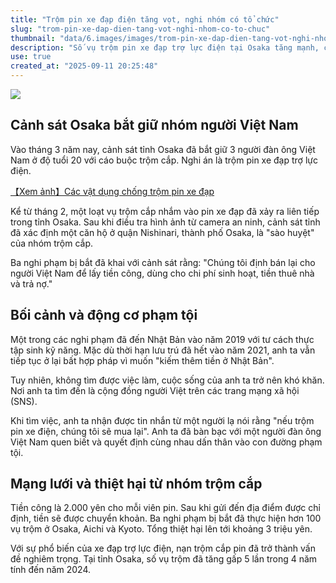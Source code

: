 ```yaml
---
title: "Trộm pin xe đạp điện tăng vọt, nghi nhóm có tổ chức"
slug: "trom-pin-xe-dap-dien-tang-vot-nghi-nhom-co-to-chuc"
thumbnail: "data/6.images/images/trom-pin-xe-dap-dien-tang-vot-nghi-nhom-co-to-chuc.webp"
description: "Số vụ trộm pin xe đạp trợ lực điện tại Osaka tăng mạnh, cảnh sát bắt giữ nhóm người Việt Nam và nghi ngờ có tổ chức tội phạm đứng sau."
use: true
created_at: "2025-09-11 20:25:48"
---
```


![](/images/20250911-00000002-mai-000-5-view.webp)

## Cảnh sát Osaka bắt giữ nhóm người Việt Nam

Vào tháng 3 năm nay, cảnh sát tỉnh Osaka đã bắt giữ 3 người đàn ông Việt Nam ở độ tuổi 20 với cáo buộc trộm cắp. Nghi án là trộm pin xe đạp trợ lực điện.

[【Xem ảnh】Các vật dụng chống trộm pin xe đạp](https://mainichi.jp/graphs/20250911/mpj/00m/040/007000f/20250909k0000m040240000p?inb=ys)

Kể từ tháng 2, một loạt vụ trộm cắp nhắm vào pin xe đạp đã xảy ra liên tiếp trong tỉnh Osaka. Sau khi điều tra hình ảnh từ camera an ninh, cảnh sát tỉnh đã xác định một căn hộ ở quận Nishinari, thành phố Osaka, là "sào huyệt" của nhóm trộm cắp.

Ba nghi phạm bị bắt đã khai với cảnh sát rằng: "Chúng tôi định bán lại cho người Việt Nam để lấy tiền công, dùng cho chi phí sinh hoạt, tiền thuê nhà và trả nợ."

## Bối cảnh và động cơ phạm tội

Một trong các nghi phạm đã đến Nhật Bản vào năm 2019 với tư cách thực tập sinh kỹ năng. Mặc dù thời hạn lưu trú đã hết vào năm 2021, anh ta vẫn tiếp tục ở lại bất hợp pháp vì muốn "kiếm thêm tiền ở Nhật Bản".

Tuy nhiên, không tìm được việc làm, cuộc sống của anh ta trở nên khó khăn. Nơi anh ta tìm đến là cộng đồng người Việt trên các trang mạng xã hội (SNS).

Khi tìm việc, anh ta nhận được tin nhắn từ một người lạ nói rằng "nếu trộm pin xe điện, chúng tôi sẽ mua lại". Anh ta đã bàn bạc với một người đàn ông Việt Nam quen biết và quyết định cùng nhau dấn thân vào con đường phạm tội.

## Mạng lưới và thiệt hại từ nhóm trộm cắp

Tiền công là 2.000 yên cho mỗi viên pin. Sau khi gửi đến địa điểm được chỉ định, tiền sẽ được chuyển khoản. Ba nghi phạm bị bắt đã thực hiện hơn 100 vụ trộm ở Osaka, Aichi và Kyoto. Tổng thiệt hại lên tới khoảng 3 triệu yên.

Với sự phổ biến của xe đạp trợ lực điện, nạn trộm cắp pin đã trở thành vấn đề nghiêm trọng. Tại tỉnh Osaka, số vụ trộm đã tăng gấp 5 lần trong 4 năm tính đến năm 2024.